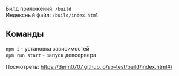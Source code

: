 Билд приложения: `/build`  
Индексный файл: `/build/index.html`

## Команды
`npm i` - установка зависимостей  
`npm run start` - запуск девсервера  

Посмотреть: https://deim0707.github.io/sb-test/build/index.html#/
